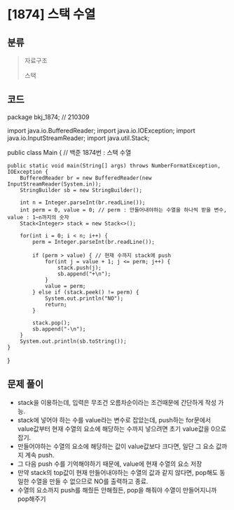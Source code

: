 
# [1874] 스택 수열

## 분류
> 자료구조
>
> 스택

## 코드
package bkj_1874; // 210309

import java.io.BufferedReader;
import java.io.IOException;
import java.io.InputStreamReader;
import java.util.Stack;

public class Main { // 백준 1874번 : 스택 수열

	public static void main(String[] args) throws NumberFormatException, IOException {
		BufferedReader br = new BufferedReader(new InputStreamReader(System.in));
		StringBuilder sb = new StringBuilder();
		
		int n = Integer.parseInt(br.readLine());
		int perm = 0, value = 0; // perm : 만들어내야하는 수열을 하나씩 받을 변수, value : 1~n까지의 숫자
		Stack<Integer> stack = new Stack<>();
		
		for(int i = 0; i < n; i++) {
			perm = Integer.parseInt(br.readLine());
			
			if (perm > value) { // 현재 수까지 stack에 push
				for(int j = value + 1; j <= perm; j++) {
					stack.push(j);
					sb.append("+\n");
				}
				value = perm;
			} else if (stack.peek() != perm) {
				System.out.println("NO");
				return;
			}
			
			stack.pop();
			sb.append("-\n");
		}
		System.out.println(sb.toString());
	}
}


## 문제 풀이
- stack을 이용하는데, 입력은 무조건 오름차순이라는 조건때문에 간단하게 작성 가능.
- stack에 넣어야 하는 수를 value라는 변수로 잡았는데, push하는 for문에서 value값부터 현재 수열의 요소에 해당하는 수까지 넣으려면 초기 value값을 0으로 잡기.
- 만들어야하는 수열의 요소에 해당하는 값이 value값보다 크다면, 일단 그 요소 값까지 계속 push.
- 그 다음 push 수를 기억해야하기 때문에, value에 현재 수열의 요소 저장
- 만약 stack의 top값이 현재 만들어내야하는 수열의 값과 같지 않다면, pop해도 동일한 수열을 만들 수 없으므로 NO를 출력하고 종료.
- 수열의 요소까지 push를 해줬든 안해줬든, pop을 해줘야 수열이 만들어지니까 pop해주기
